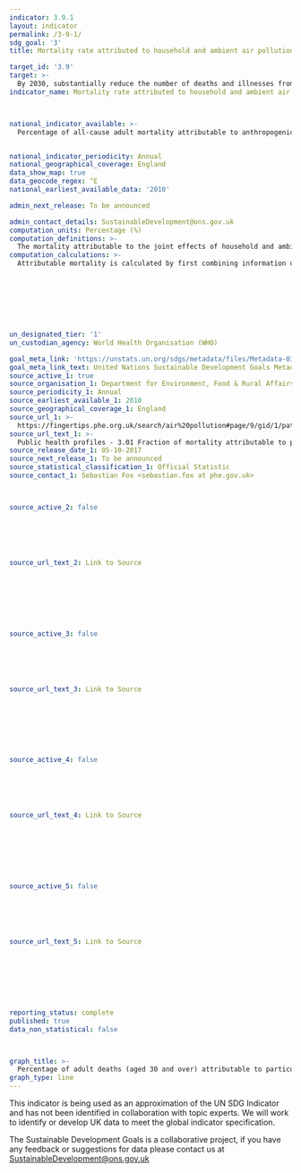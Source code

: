 ```yaml
---
indicator: 3.9.1
layout: indicator
permalink: /3-9-1/
sdg_goal: '3'
title: Mortality rate attributed to household and ambient air pollution

target_id: '3.9'
target: >-
  By 2030, substantially reduce the number of deaths and illnesses from hazardous chemicals and air, water and soil pollution and contamination
indicator_name: Mortality rate attributed to household and ambient air pollution



national_indicator_available: >-
  Percentage of all-cause adult mortality attributable to anthropogenic particulate air pollution (measured as fine particulate matter, PM2.5)


national_indicator_periodicity: Annual
national_geographical_coverage: England
data_show_map: true
data_geocode_regex: ^E
national_earliest_available_data: '2010'

admin_next_release: To be announced

admin_contact_details: SustainableDevelopment@ons.gov.uk
computation_units: Percentage (%)
computation_definitions: >-
  The mortality attributable to the joint effects of household and ambient air pollution can be expressed as Number of deaths or Death rate. Death rates are calculated by dividing the number of deaths by the total population (or indicated if a different population group is used, e.g. children under 5 years). Evidence from epidemiological studies have shown that exposure to air pollution is linked, among others, to the important diseases taken into account in this estimate: Acute respiratory infections in young children (estimated under 5 years of age); Cerebrovascular diseases (stroke) in adults (estimated above 25 years); Ischaemic heart diseases (IHD) in adults (estimated above 25 years); Chronic obstructive pulmonary disease (COPD) in adults (estimated above 25 years); and Lung cancer in adults (estimated above 25 years).
computation_calculations: >-
  Attributable mortality is calculated by first combining information on the increased (or relative) risk of a disease resulting from exposure, with information on how widespread the exposure is in the population (e.g. the annual mean concentration of particulate matter to which the population is exposed, proportion of population relying primarily on polluting fuels for cooking). This allows calculation of the 'population attributable fraction' (PAF), which is the fraction of disease seen in a given population that can be attributed to the exposure (e.g in that case of both the annual mean concentration of particulate matter and exposure to polluting fuels for cooking). Applying this fraction to the total burden of disease (e.g. cardiopulmonary disease expressed as deaths), gives the total number of deaths that results from exposure to that particular risk factor (in the example given above, to ambient and household air pollution). See UN metadata for more information.








un_designated_tier: '1'
un_custodian_agency: World Health Organisation (WHO)

goal_meta_link: 'https://unstats.un.org/sdgs/metadata/files/Metadata-03-09-01.pdf'
goal_meta_link_text: United Nations Sustainable Development Goals Metadata (PDF 216 KB)
source_active_1: true
source_organisation_1: Department for Environment, Food & Rural Affairs (Defra) and Air Pollution and Climate Change Group Public Health England (COMEAP)
source_periodicity_1: Annual
source_earliest_available_1: 2010
source_geographical_coverage_1: England
source_url_1: >-
  https://fingertips.phe.org.uk/search/air%20pollution#page/9/gid/1/pat/15/par/E92000001/ati/6/are/E12000004/iid/30101/age/230/sex/4
source_url_text_1: >-
  Public health profiles - 3.01 Fraction of mortality attributable to particulate air pollution
source_release_date_1: 05-10-2017
source_next_release_1: To be announced
source_statistical_classification_1: Official Statistic
source_contact_1: Sebastian Fox <sebastian.fox at phe.gov.uk>



source_active_2: false






source_url_text_2: Link to Source








source_active_3: false






source_url_text_3: Link to Source








source_active_4: false






source_url_text_4: Link to Source








source_active_5: false






source_url_text_5: Link to Source








reporting_status: complete
published: true
data_non_statistical: false



graph_title: >-
  Percentage of adult deaths (aged 30 and over) attributable to particulate air pollution
graph_type: line
---
```

This indicator is being used as an approximation of the UN SDG Indicator and has not been identified in collaboration with topic experts. We will work to identify or develop UK data to meet the global indicator specification.
  
The Sustainable Development Goals is a collaborative project, if you have any feedback or suggestions for data please contact us at <SustainableDevelopment@ons.gov.uk>


